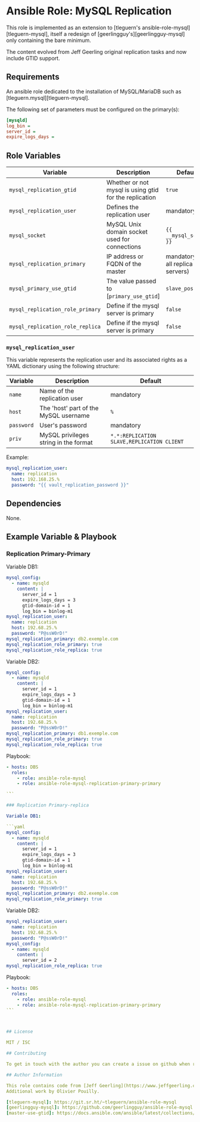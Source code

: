 # Ansible Role: MySQL Replication

This role is implemented as an extension to [tleguern's ansible-role-mysql][tleguern-mysql], itself a redesign of [geerlingguy's][geerlingguy-mysql] only containing the bare minimum.

The content evolved from Jeff Geerling original replication tasks and now include GTID support.

## Requirements

An ansible role dedicated to the installation of MySQL/MariaDB such as [tleguern.mysql][tleguern-mysql].

The following set of parameters must be configured on the primary(s):

```ini
[mysqld]
log_bin =
server_id =
expire_logs_days =
```

## Role Variables

| Variable | Description | Default |
|----------|-------------|---------|
| `mysql_replication_gtid` | Whether or not mysql is using gtid for the replication | `true` |
| `mysql_replication_user` | Defines the replication user | mandatory |
| `mysql_socket` | MySQL Unix domain socket used for connections | `{{ __mysql_socket }}` |
| `mysql_replication_primary` | IP address or FQDN of the master | mandatory (for all replica servers)|
| `mysql_primary_use_gtid` | The value passed to [`primary_use_gtid`] | `slave_pos` |
| `mysql_replication_role_primary` | Define if the mysql server is primary | `false` |
| `mysql_replication_role_replica` | Define if the mysql server is primary | `false` |


### `mysql_replication_user`

This variable represents the replication user and its associated rights as a YAML dictionary using the following structure:

| Variable | Description | Default |
|----------|-------------|---------|
| `name` | Name of the replication user | mandatory |
| `host` | The 'host' part of the MySQL username | `%` |
| `password` | User's password  | mandatory |
| `priv` | MySQL privileges string in the format  | `*.*:REPLICATION SLAVE,REPLICATION CLIENT` |

Example:

```yaml
mysql_replication_user:
  name: replication
  host: 192.168.25.%
  password: "{{ vault_replication_password }}"
```

## Dependencies

None.

## Example Variable & Playbook

### Replication Primary-Primary

Variable DB1:

```yaml
mysql_config:
  - name: mysqld
    content: |
      server_id = 1
      expire_logs_days = 3
      gtid-domain-id = 1
      log_bin = binlog-m1
mysql_replication_user:
  name: replication
  host: 192.68.25.%
  password: "P@ssW0rD!"
mysql_replication_primary: db2.exemple.com
mysql_replication_role_primary: true
mysql_replication_role_replica: true
```

Variable DB2:

```yaml
mysql_config:
  - name: mysqld
    content: |
      server_id = 1
      expire_logs_days = 3
      gtid-domain-id = 1
      log_bin = binlog-m1
mysql_replication_user:
  name: replication
  host: 192.68.25.%
  password: "P@ssW0rD!"
mysql_replication_primary: db1.exemple.com
mysql_replication_role_primary: true
mysql_replication_role_replica: true
```

Playbook:

```yaml
- hosts: DBS
  roles:
    - role: ansible-role-mysql
    - role: ansible-role-mysql-replication-primary-primary

`̀̀``

### Replication Primary-replica

Variable DB1:

```yaml
mysql_config:
  - name: mysqld
    content: |
      server_id = 1
      expire_logs_days = 3
      gtid-domain-id = 1
      log_bin = binlog-m1
mysql_replication_user:
  name: replication
  host: 192.68.25.%
  password: "P@ssW0rD!"
mysql_replication_primary: db2.exemple.com
mysql_replication_role_primary: true

```

Variable DB2:

```yaml
mysql_replication_user:
  name: replication
  host: 192.68.25.%
  password: "P@ssW0rD!"
mysql_config:
  - name: mysqld
    content: |
      server_id = 2
mysql_replication_role_replica: true
```

Playbook:

```yaml
- hosts: DBS
  roles:
    - role: ansible-role-mysql
    - role: ansible-role-mysql-replication-primary-primary
`̀̀``



## License

MIT / ISC

## Contributing

To get in touch with the author you can create a issue on github when requesting features.

## Author Information

This role contains code from [Jeff Geerling](https://www.jeffgeerling.com/), author of [Ansible for DevOps](https://www.ansiblefordevops.com/).
Additional work by Olivier Pouilly.

[tleguern-mysql]: https://git.sr.ht/~tleguern/ansible-role-mysql
[geerlingguy-mysql]: https://github.com/geerlingguy/ansible-role-mysql
[master-use-gtid]: https://docs.ansible.com/ansible/latest/collections/community/mysql/mysql_replication_module.html#parameter-master_use_gtid
